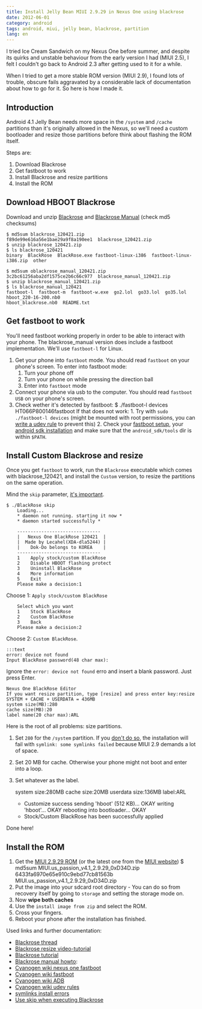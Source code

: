 ```yaml
---
title: Install Jelly Bean MIUI 2.9.29 in Nexus One using blackrose
date: 2012-06-01
category: android
tags: android, miui, jelly bean, blackrose, partition
lang: en
---
```


I tried Ice Cream Sandwich on my Nexus One before summer, and despite its quirks and unstable behaviour
from the early version I had (MIUI 2.5), I felt I couldn't go back to Android 2.3 after getting
used to it for a while.

When I tried to get a more stable ROM version (MIUI 2.9), I found lots of trouble, obscure fails
aggravated by a considerable lack of documentation about how to go for it. So here is how I made
it.

## Introduction

Android 4.1 Jelly Bean needs more space in the `/system` and `/cache` partitions than it's
originally allowed in the Nexus, so we'll need a custom bootloader and resize those partitions
before think about flashing the ROM itself.

Steps are:

1. Download Blackrose
1. Get fastboot to work
1. Install Blackrose and resize partitions
1. Install the ROM

## Download HBOOT Blackrose

Download and unzip [Blackrose](blackrose_120421.zip) and [Blackrose Manual](blackrose_manual_120421.zip) (check md5 checksums)

	$ md5sum blackrose_120421.zip
	f89de99e616a56e1bae29a9f8a190ee1  blackrose_120421.zip
	$ unzip blackrose_120421.zip
    $ ls blackrose_120421
	binary  BlackRose  BlackRose.exe fastboot-linux-i386  fastboot-linux-i386.zip  other

	$ md5sum oblackrose_manual_120421.zip
	3c2bc61256aba2df1575ce2b6c66c977  blackrose_manual_120421.zip
	$ unzip blackrose_manual_120421.zip
	$ ls blackrose_manual_120421
	fastboot-l  fastboot-m  fastboot-w.exe  go2.lol  go33.lol  go35.lol  hboot_220-16-200.nb0
	hboot_blackrose.nb0  README.txt

## Get fastboot to work

You'll need fastboot working properly in order to be able to interact with your phone.
The blackrose_manual version does include a fastboot implementation. 
We'll use `fastboot-l` for Linux.

1. Get your phone into `fastboot` mode. You should read `fastboot` on your phone's screen.
To enter into fastboot mode:
	1. Turn your phone off
	2. Turn your phone on while pressing the direction ball
	3. Enter into `fastboot` mode
1. Connect your phone via usb to the computer. You should read `fastboot USB` on your phone's
   screen.
1. Check wether it's detected by fastboot:
		$ ./fastboot-l devices
		HT066P800146fastboot
	If that does not work:
		1. Try with `sudo ./fastboot-l devices` (might be mounted with root permissions, you can [write a udev rule](http://wiki.cyanogenmod.com/wiki/Udev) to prevent this)
		2. Check your [fastboot setup](http://wiki.cyanogenmod.com/wiki/Fastboot), your [android sdk installation](http://wiki.cyanogenmod.com/wiki/ADB) and make sure that the  `android_sdk/tools` dir is within `$PATH`.

## Install Custom Blackrose and resize

Once you get `fastboot` to work, run the `Blackrose` executable which comes with
blackrose_120421, and install the `Custom` version, to resize the partitions on the same operation.

Mind the `skip` parameter, [it's important](http://forum.xda-developers.com/showthread.php?t=1842419).

	$ ./BlackRose skip
		Loading...
		* daemon not running. starting it now *
		* daemon started successfully *

		-------------------------------
		|   Nexus One BlackRose 120421  |
		|  Made by Lecahel(XDA-dla5244) |
		|    Dok-Do belongs to KOREA    |
		-------------------------------
		1    Apply stock/custom BlackRose
		2    Disable HBOOT flashing protect
		3    Uninstall BlackRose
		4    More information
		5    Exit
		Please make a decision:1

Choose 1: `Apply stock/custom BlackRose`

		Select which you want
		1    Stock BlackRose
		2    Custom BlackRose
		3    Back
		Please make a decision:2


Choose 2: `Custom BlackRose`. 

	:::text
	error: device not found
	Input BlackRose password(48 char max):

Ignore the `error: device not found` erro and insert a blank password. Just press Enter.

	Nexus One BlackRose Editor
	If you want resize partition, type [resize] and press enter key:resize
	SYSTEM + CACHE + USERDATA = 436MB
	system size(MB):280
	cache size(MB):20
	label name(20 char max):ARL

Here is the root of all problems: size partitions. 

1. Set `280` for the `/system` partition. If you [don't do so](http://forum.xda-developers.com/showthread.php?p=30852043), the installation will fail with `symlink: some symlinks failed` because MIUI 2.9 demands a lot of space.
2. Set 20 MB for cache. Otherwise your phone might not boot and enter into a loop.
3. Set whatever as the label.

	system size:280MB cache size:20MB userdata size:136MB
	label:ARL
	* Customize success
	sending 'hboot' (512 KB)... OKAY
	writing 'hboot'... OKAY
	rebooting into bootloader... OKAY
	* Stock/Custom BlackRose has been successfully applied

Done here!

## Install the ROM

1. Get the [MIUI 2.9.29 ROM](MIUI.us_passion_v4.1_2.9.29_0xD34D.zip) (or the latest one from the [MIUI website](http://roms.miui.us/))
		$ md5sum MIUI.us_passion_v4.1_2.9.29_0xD34D.zip
		6433fa6970e65e910c9ebd77cb81563b  MIUI.us_passion_v4.1_2.9.29_0xD34D.zip
1. Put the image into your sdcard root directory 
		- You can do so from recovery itself by going to `storage` and setting the storage mode on.
1. Now **wipe both caches**
1. Use the `install image from zip` and select the ROM.
1. Cross your fingers.
1. Reboot your phone after the installation has finished.


Used links and further documentation:

- [Blackrose thread](http://forum.xda-developers.com/showthread.php?t=1270589)
- [Blackrose resize video-tutorial](http://www.youtube.com/watch?v=ScIMetgk7Zw)
- [Blackrose tutorial](http://forums.miui.us/showthread.php?21396-Tutorial-Blackrose-(Custom-Hboot)-Installation-for-Miui-2-6-8)
- [Blackrose manual howto](http://www.nexusoneforum.net/forum/nexus-one-development-hacking/13358-s-off-nexus-one.html): 
- [Cyanogen wiki nexus one fastboot](http://wiki.cyanogenmod.com/wiki/Nexus_One:_Full_Update_Guide)
- [Cyanogen wiki fastboot](http://wiki.cyanogenmod.com/wiki/Fastboot)
- [Cyanogen wiki ADB](http://wiki.cyanogenmod.com/wiki/ADB)
- [Cyanogen wiki udev rules](http://wiki.cyanogenmod.com/wiki/Udev)
- [symlinks install errors](http://forum.xda-developers.com/showthread.php?p=30852043)
- [Use skip when executing Blackrose](http://forum.xda-developers.com/showthread.php?t=1842419)
